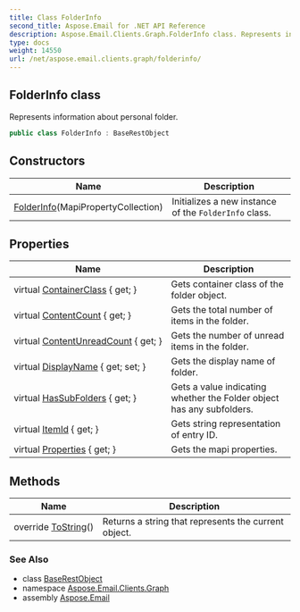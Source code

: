 ```yaml
---
title: Class FolderInfo
second_title: Aspose.Email for .NET API Reference
description: Aspose.Email.Clients.Graph.FolderInfo class. Represents information about personal folder
type: docs
weight: 14550
url: /net/aspose.email.clients.graph/folderinfo/
---
```

## FolderInfo class

Represents information about personal folder.

```csharp
public class FolderInfo : BaseRestObject
```

## Constructors

| Name | Description |
| --- | --- |
| [FolderInfo](folderinfo/)(MapiPropertyCollection) | Initializes a new instance of the `FolderInfo` class. |

## Properties

| Name | Description |
| --- | --- |
| virtual [ContainerClass](../../aspose.email.clients.graph/folderinfo/containerclass/) { get; } | Gets container class of the folder object. |
| virtual [ContentCount](../../aspose.email.clients.graph/folderinfo/contentcount/) { get; } | Gets the total number of items in the folder. |
| virtual [ContentUnreadCount](../../aspose.email.clients.graph/folderinfo/contentunreadcount/) { get; } | Gets the number of unread items in the folder. |
| virtual [DisplayName](../../aspose.email.clients.graph/folderinfo/displayname/) { get; set; } | Gets the display name of folder. |
| virtual [HasSubFolders](../../aspose.email.clients.graph/folderinfo/hassubfolders/) { get; } | Gets a value indicating whether the Folder object has any subfolders. |
| virtual [ItemId](../../aspose.email.clients.graph/folderinfo/itemid/) { get; } | Gets string representation of entry ID. |
| virtual [Properties](../../aspose.email.clients.graph/baserestobject/properties/) { get; } | Gets the mapi properties. |

## Methods

| Name | Description |
| --- | --- |
| override [ToString](../../aspose.email.clients.graph/folderinfo/tostring/)() | Returns a string that represents the current object. |

### See Also

* class [BaseRestObject](../baserestobject/)
* namespace [Aspose.Email.Clients.Graph](../../aspose.email.clients.graph/)
* assembly [Aspose.Email](../../)


